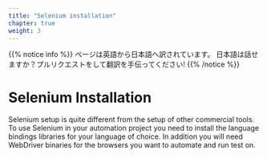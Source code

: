 ```yaml
---
title: "Selenium installation"
chapter: true
weight: 3
---
```


{{% notice info %}}
<i class="fas fa-language"></i> ページは英語から日本語へ訳されています。
日本語は話せますか？プルリクエストをして翻訳を手伝ってください!
{{% /notice %}}

# Selenium Installation

Selenium setup is quite different from the setup of other commercial tools. To use Selenium in your automation project you need to install the language bindings libraries for your language of choice. In addition you will need WebDriver binaries for the browsers you want to automate and run test on.
